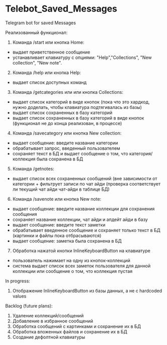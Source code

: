 # Telebot_Saved_Messages
Telegram bot for saved Messages

Реализованный функционал: 
1. Команда /start или кнопка Home:
- выдает приветственное сообщение 
- устанавливает клавиатуру с опциями: "Help","Collections", "New collection", "New note". 
2. Команда /help или кнопка Help:
- выдает список доступных команд
3. Команда /getcategories или или кнопка Сollections:
- выдает список категорий в виде кнопок (пока что это хардкод, нужно доделать, чтобы клавиатура подтягивалась из базы)
- выдает список сохраненных в базу категорий
- выдает список сохраненных в базу категорий в виде кнопок (функционал не до конца реализован, в процессе)
4. Команда /savecategory или кнопка New collection:
- выдает сообщение: введите название категории 
- обрабатывает запрос, введенный пользователем
- сохраняет текст в БД и выдает сообщение о том, что категория/коллекция была сохранена в БД
5. Команда /getnotes:
- выдает список всех сохраненных сообщений (вне зависимости от категории + фильтрует записи по чат айди (проверка соответствует ли текущий чат айди чат-айди в таблице БД)
6. Команда /savenote или кнопка New note:
- выдает сообщение: введите название коллекции для сохранения сообщения
- сохраняет название коллекции, чат айди и апдейт айди в базу
- выдает сообщение: введите текст заметки
- обрабатывает введенное сообщение и сохраняет только текст в БД (картинки и файлы пока отбрасываются)
- выдает сообщение: заметка была сохранена в БД
7. Обработка нажатой кнопки InlineKeyboardButton на клавиатуре
- пользователь нажимает на одну из кнопок-коллекций
- система выдает список всех заметок пользователя для данной коллекции или сообщение о том, что коллекция пустая



In progress:
1. Отображение InlineKeyboardButton из базы данных, а не с hardcoded values

Backlog (future plans):
1. Удаление коллекций/сообщений
2. Добавление в избранное сообщений
3. Обработка сообщений с картинками и сохранение их в БД 
4. Обработка вложенных файлов и сохранение их в БД 
5. Создание дефолтной клавиатуры
